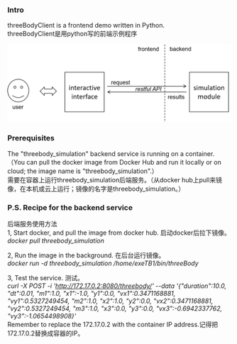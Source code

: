 ### Intro
threeBodyClient is a frontend demo written in Python.   
threeBodyClient是用python写的前端示例程序   

![the architecture](https://github.com/paopao-bao/ScientificComputingDemo/blob/main/threebody/figs/architecture.png)

### Prerequisites
The "threebody_simulation" backend service is running on a container. （You can pull the docker image from Docker Hub and run it locally or on cloud; the image name is "threebody_simulation".）   
需要在容器上运行threebody_simulation后端服务。（从docker hub上pull来镜像，在本机或云上运行；镜像的名字是threebody_simulation。）  

### P.S. Recipe for the backend service  
后端服务使用方法  
1, Start docker, and pull the image from docker hub. 启动docker后拉下镜像。  
*docker pull threebody_simulation*

2, Run the image in the background. 在后台运行镜像。  
*docker run -d threebody_simulation /home/exeTB1/bin/threeBody*

3, Test the service. 测试。  
*curl -X POST -i 'http://172.17.0.2:8080/threebody/' --data '{"duration":10.0, "dt":0.01, "m1":1.0, "x1":-1.0, "y1":0.0, "vx1":0.3471168881, "vy1":0.5327249454, "m2":1.0, "x2":1.0, "y2":0.0, "vx2":0.3471168881, "vy2":0.5327249454, "m3":1.0, "x3":0.0, "y3":0.0, "vx3":-0.6942337762, "vy3":-1.0654498908}'*  
Remember to replace the 172.17.0.2 with the container IP address.记得把172.17.0.2替换成容器的IP。

